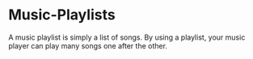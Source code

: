 # Music-Playlists
A music playlist is simply a list of songs. By using a playlist, your music player can play many songs one after the other.
